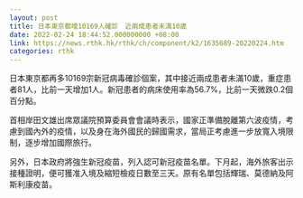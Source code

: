 ```yaml
---
layout: post
title: 日本東京都增10169人確診　近兩成患者未滿10歲
date: 2022-02-24 18:44:52.000000000 +08:00
link: https://news.rthk.hk/rthk/ch/component/k2/1635689-20220224.htm
categories: rthk
---
```


日本東京都再多10169宗新冠病毒確診個案，其中接近兩成患者未滿10歲，重症患者81人，比前一天增加1人。新冠患者的病床使用率為56.7%，比前一天微跌0.2個百分點。

首相岸田文雄出席眾議院預算委員會會議時表示，國家正準備脫離第六波疫情，考慮到國內外的疫情，以及身在海外國民的歸國需求，當局正考慮進一步放寬入境限制，逐步增加國際旅行。 

另外，日本政府將強生新冠疫苗，列入認可新冠疫苗名單。下月起，海外旅客出示接種證明，便可獲准入境及縮短檢疫日數至三天。原有名單包括輝瑞、莫德納及阿斯利康疫苗。
